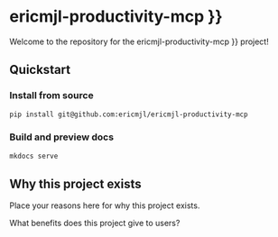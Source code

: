 # ericmjl-productivity-mcp }}

Welcome to the repository for the ericmjl-productivity-mcp }} project!

## Quickstart

<!-- uncomment if relevant
### Install from PyPI

```python
pip install ericmjl-productivity-mcp
```
-->
### Install from source

```bash
pip install git@github.com:ericmjl/ericmjl-productivity-mcp
```

### Build and preview docs

```bash
mkdocs serve
```

## Why this project exists

Place your reasons here for why this project exists.

What benefits does this project give to users?
